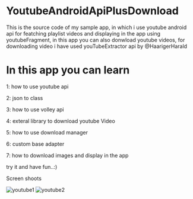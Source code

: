 # YoutubeAndroidApiPlusDownload
This is the source code of my sample app, in which i use youtube android api for featching playlist videos and displaying in the app 
using youtubeFragment, in this app you can also donwload youtube videos, for downloading video i have used youTubeExtractor api by @HaarigerHarald

# In this app you can learn
1: how to use youtube api

2: json to class

3: how to use volley api

4: exteral library to download youtube Video 

5: how to use download manager

6: custom base adapter

7: how to download images and display in the app

try it and have fun..:)

Screen shoots

![youtube1](https://user-images.githubusercontent.com/19230678/31077383-c64ce8fe-a797-11e7-8a1c-a4510f233476.png)
![youtube2](https://user-images.githubusercontent.com/19230678/31077420-dcfd3a7c-a797-11e7-8291-12f108184846.png)
